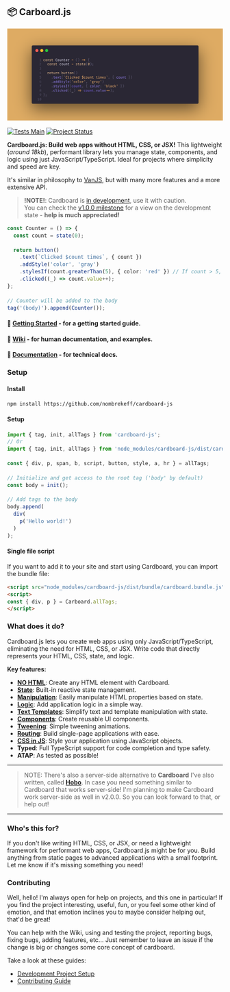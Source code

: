 ## 📦 Carboard.js


![](./header-img.png)

[![Tests Main](https://github.com/nombrekeff/cardboard-js/actions/workflows/test_main.yml/badge.svg?branch=main&event=push)](https://github.com/nombrekeff/cardboard-js/actions/workflows/test_main.yml)
[![Project Status](https://img.shields.io/badge/Project_Status-WIP-orange)](https://github.com/nombrekeff/cardboard-js/milestone/1)

**Cardboard.js: Build web apps without HTML, CSS, or JSX!** This lightweight (_around 18kb_), performant library lets you manage state, components, and logic using just JavaScript/TypeScript. Ideal for projects where simplicity and speed are key.

It's similar in philosophy to [VanJS](https://vanjs.org/), but with many more features and a more extensive API.

> **!NOTE!**: Cardboard is [in development]((https://github.com/nombrekeff/cardboard-js/wiki/Project-Status)), use it with caution.  
> You can check the [v1.0.0 milestone](https://github.com/nombrekeff/cardboard-js/milestone/1) for a view on the development state - **help is much appreciated!**

<!-- Welcome to Cardboard. An **extremely light** (_around **18kb**_), **performant**, and **very simple** reactive framework. It offers almost everything you'd expect from a complete framework. Like managing state, components, logic, and the rest. But with a twist, **you don't need to write any HTML, CSS, or JSX** if you don't want to. See **[what it can do](https://github.com/nombrekeff/cardboard-js#what-does-it-do)**.


It's similar in philosophy to [VanJS](https://vanjs.org/), if that rings a bell, but with many more features, and a more extensive API.

> **!NOTE!**: Cardboard is [in development]((https://github.com/nombrekeff/cardboard-js/wiki/Project-Status)), use it with caution.  
> You can check the [v1.0.0 milestone](https://github.com/nombrekeff/cardboard-js/milestone/1) for a view on the development state - **help is much appreciated!** -->


```ts
const Counter = () => {
  const count = state(0);

  return button()
    .text(`Clicked $count times`, { count })
    .addStyle('color', 'gray')
    .stylesIf(count.greaterThan(5), { color: 'red' }) // If count > 5, it will make the color red
    .clicked((_) => count.value++);
};

// Counter will be added to the body
tag('(body)').append(Counter());
```

#### 🔸 [Getting Started](https://github.com/nombrekeff/cardboard-js/wiki/Getting-Started) - for a getting started guide.
#### 🔸 [Wiki](https://github.com/nombrekeff/cardboard-js/wiki/Examples) - for human documentation, and examples.
#### 🔸 [Documentation](https://nombrekeff.github.io/cardboard-js/) - for technical docs.

### Setup
#### Install

```
npm install https://github.com/nombrekeff/cardboard-js
```
#### Setup

```ts
import { tag, init, allTags } from 'cardboard-js';
// Or
import { tag, init, allTags } from 'node_modules/cardboard-js/dist/cardboard.js';

const { div, p, span, b, script, button, style, a, hr } = allTags;

// Initialize and get access to the root tag ('body' by default)
const body = init();

// Add tags to the body
body.append(
  div(
    p('Hello world!')
  )
);
```

#### Single file script

If you want to add it to your site and start using Cardboard, you can import the bundle file:


```html
<script src="node_modules/cardboard-js/dist/bundle/cardboard.bundle.js"></script>
<script>
const { div, p } = Carboard.allTags;
</script>
```

### What does it do?

Cardboard.js lets you create web apps using only JavaScript/TypeScript, eliminating the need for HTML, CSS, or JSX. Write code that directly represents your HTML, CSS, state, and logic.

**Key features:**
*   **[NO HTML](https://github.com/nombrekeff/cardboard-js/wiki/Tags)**: Create any HTML element with Cardboard.
*   **[State](https://github.com/nombrekeff/cardboard-js/wiki/State)**: Built-in reactive state management.
*   **[Manipulation](https://github.com/nombrekeff/cardboard-js/wiki/Manipulating-Tags)**: Easily manipulate HTML properties based on state.
*   **[Logic](https://github.com/nombrekeff/cardboard-js/wiki/Logic)**: Add application logic in a simple way.
*   **[Text Templates](https://github.com/nombrekeff/cardboard-js/wiki/Text-Templates)**: Simplify text and template manipulation with state.
*   **[Components](https://github.com/nombrekeff/cardboard-js/wiki/Reusable-Component)**: Create reusable UI components.
*   **[Tweening](https://github.com/nombrekeff/cardboard-js/wiki/Tweening)**: Simple tweening animations.
*   **[Routing](https://github.com/nombrekeff/cardboard-js/wiki/Routing)**: Build single-page applications with ease.
*   **[CSS in JS](#css-in-js)**: Style your application using JavaScript objects.
*   **Typed**: Full TypeScript support for code completion and type safety.
*   **ATAP**: As tested as possible!

----
> NOTE: There's also a server-side alternative to **Cardboard** I've also written, called [**Hobo**](https://github.com/nombrekeff/hobo-js). In case you need something similar to Cardboard that works server-side!
> I'm planning to make Cardboard work server-side as well in v2.0.0. So you can look forward to that, or help out!
----

### Who's this for?

If you don't like writing HTML, CSS, or JSX, or need a lightweight framework for performant web apps, Cardboard.js might be for you. Build anything from static pages to advanced applications with a small footprint. Let me know if it's missing something you need!

### Contributing

Well, hello! I'm always open for help on projects, and this one in particular! If you find the project interesting, useful, fun, or you feel some other kind of emotion, and that emotion inclines you to maybe consider helping out, that'd be great! 

You can help with the Wiki, using and testing the project, reporting bugs, fixing bugs, adding features, etc... Just remember to leave an issue if the change is big or changes some core concept of cardboard.

Take a look at these guides:
* [Development Project Setup](https://github.com/nombrekeff/cardboard-js/wiki/Development-Guide)
* [Contributing Guide](https://github.com/nombrekeff/cardboard-js/wiki/Contributing-Guide)





